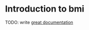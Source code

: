 # Introduction to bmi

TODO: write [great documentation](http://jacobian.org/writing/what-to-write/)
